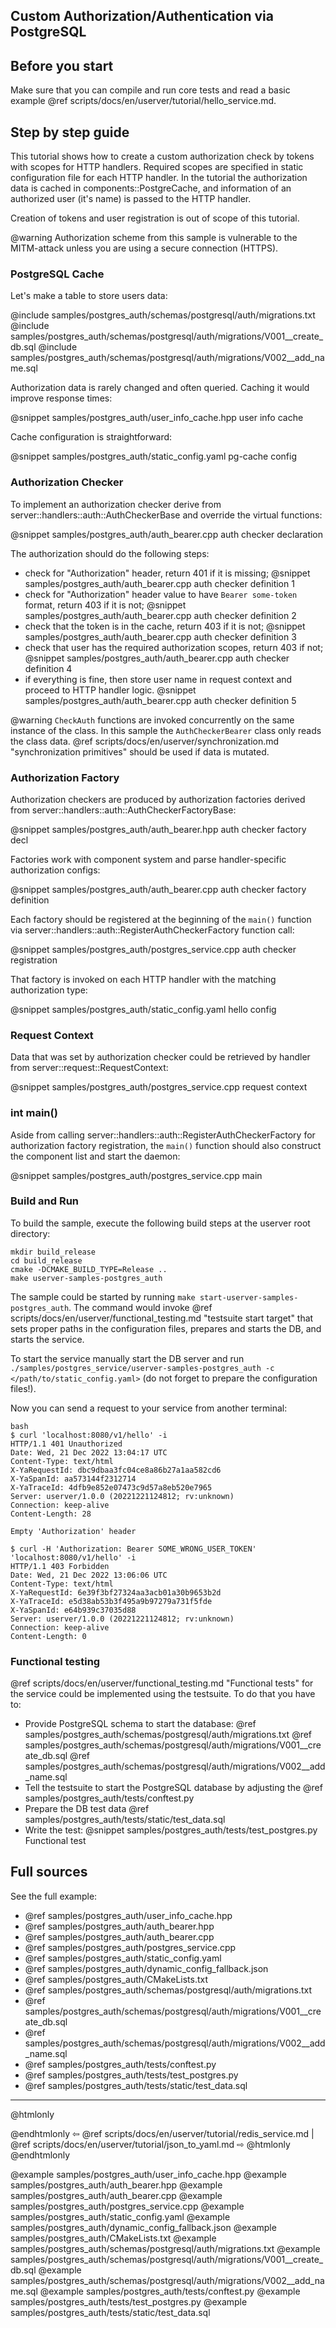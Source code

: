 ## Custom Authorization/Authentication via PostgreSQL

## Before you start

Make sure that you can compile and run core tests and read a basic example
@ref scripts/docs/en/userver/tutorial/hello_service.md.


## Step by step guide

This tutorial shows how to create a custom authorization check by tokens with
scopes for HTTP handlers. Required scopes are specified in static configuration
file for each HTTP handler. In
the tutorial the authorization data is cached in components::PostgreCache, and
information of an authorized user (it's name) is passed to the HTTP handler.

Creation of tokens and user registration is out of scope of this tutorial.

@warning Authorization scheme from this sample is vulnerable to the MITM-attack
  unless you are using a secure connection (HTTPS).

### PostgreSQL Cache

Let's make a table to store users data:

@include samples/postgres_auth/schemas/postgresql/auth/migrations.txt
@include samples/postgres_auth/schemas/postgresql/auth/migrations/V001__create_db.sql
@include samples/postgres_auth/schemas/postgresql/auth/migrations/V002__add_name.sql

Authorization data is rarely changed and often queried. Caching it would improve
response times:

@snippet samples/postgres_auth/user_info_cache.hpp  user info cache

Cache configuration is straightforward:

@snippet samples/postgres_auth/static_config.yaml  pg-cache config


### Authorization Checker

To implement an authorization checker derive from 
server::handlers::auth::AuthCheckerBase and override the virtual functions:

@snippet samples/postgres_auth/auth_bearer.cpp  auth checker declaration


The authorization should do the following steps:
* check for "Authorization" header, return 401 if it is missing;
  @snippet samples/postgres_auth/auth_bearer.cpp  auth checker definition 1
* check for "Authorization" header value to have `Bearer some-token` format,
  return 403 if it is not;
  @snippet samples/postgres_auth/auth_bearer.cpp  auth checker definition 2
* check that the token is in the cache, return 403 if it is not;
  @snippet samples/postgres_auth/auth_bearer.cpp  auth checker definition 3
* check that user has the required authorization scopes, return 403 if not;
  @snippet samples/postgres_auth/auth_bearer.cpp  auth checker definition 4
* if everything is fine, then store user name in request context and proceed to
  HTTP handler logic.
  @snippet samples/postgres_auth/auth_bearer.cpp  auth checker definition 5


@warning `CheckAuth` functions are invoked concurrently on the same instance of
  the class. In this sample the `AuthCheckerBearer` class only reads the
  class data. @ref scripts/docs/en/userver/synchronization.md "synchronization primitives"
  should be used if data is mutated.


### Authorization Factory

Authorization checkers are produced by authorization factories derived from
server::handlers::auth::AuthCheckerFactoryBase:

@snippet samples/postgres_auth/auth_bearer.hpp  auth checker factory decl


Factories work with component system and parse handler-specific
authorization configs:

@snippet samples/postgres_auth/auth_bearer.cpp  auth checker factory definition


Each factory should be registered at the beginning of the `main()` function via
server::handlers::auth::RegisterAuthCheckerFactory function call:

@snippet samples/postgres_auth/postgres_service.cpp  auth checker registration


That factory is invoked on each HTTP handler with the matching authorization
type:

@snippet samples/postgres_auth/static_config.yaml  hello config


### Request Context

Data that was set by authorization checker could be retrieved by handler from
server::request::RequestContext:

@snippet samples/postgres_auth/postgres_service.cpp  request context


### int main()

Aside from calling server::handlers::auth::RegisterAuthCheckerFactory for
authorization factory registration, the `main()` function should also
construct the component list and start the daemon:

@snippet samples/postgres_auth/postgres_service.cpp  main


### Build and Run

To build the sample, execute the following build steps at the userver root directory:
```
mkdir build_release
cd build_release
cmake -DCMAKE_BUILD_TYPE=Release ..
make userver-samples-postgres_auth
```

The sample could be started by running
`make start-userver-samples-postgres_auth`. The command would invoke
@ref scripts/docs/en/userver/functional_testing.md "testsuite start target" that sets proper
paths in the configuration files, prepares and starts the DB, and starts the
service.

To start the service manually start the DB server and run
`./samples/postgres_service/userver-samples-postgres_auth -c </path/to/static_config.yaml>`
(do not forget to prepare the configuration files!).

Now you can send a request to your service from another terminal:
```
bash
$ curl 'localhost:8080/v1/hello' -i
HTTP/1.1 401 Unauthorized
Date: Wed, 21 Dec 2022 13:04:17 UTC
Content-Type: text/html
X-YaRequestId: dbc9dbaa3fc04ce8a86b27a1aa582cd6
X-YaSpanId: aa573144f2312714
X-YaTraceId: 4dfb9e852e07473c9d57a8eb520e7965
Server: userver/1.0.0 (20221221124812; rv:unknown)
Connection: keep-alive
Content-Length: 28

Empty 'Authorization' header

$ curl -H 'Authorization: Bearer SOME_WRONG_USER_TOKEN' 'localhost:8080/v1/hello' -i
HTTP/1.1 403 Forbidden
Date: Wed, 21 Dec 2022 13:06:06 UTC
Content-Type: text/html
X-YaRequestId: 6e39f3bf27324aa3acb01a30b9653b2d
X-YaTraceId: e5d38ab53b3f495a9b97279a731f5fde
X-YaSpanId: e64b939c37035d88
Server: userver/1.0.0 (20221221124812; rv:unknown)
Connection: keep-alive
Content-Length: 0
```


### Functional testing
@ref scripts/docs/en/userver/functional_testing.md "Functional tests" for the service could be
implemented using the testsuite. To do that you have to:

* Provide PostgreSQL schema to start the database:
  @ref samples/postgres_auth/schemas/postgresql/auth/migrations.txt
  @ref samples/postgres_auth/schemas/postgresql/auth/migrations/V001__create_db.sql
  @ref samples/postgres_auth/schemas/postgresql/auth/migrations/V002__add_name.sql
* Tell the testsuite to start the PostgreSQL database by adjusting the
  @ref samples/postgres_auth/tests/conftest.py
* Prepare the DB test data @ref samples/postgres_auth/tests/static/test_data.sql
* Write the test:
  @snippet samples/postgres_auth/tests/test_postgres.py  Functional test


## Full sources

See the full example:
* @ref samples/postgres_auth/user_info_cache.hpp
* @ref samples/postgres_auth/auth_bearer.hpp
* @ref samples/postgres_auth/auth_bearer.cpp
* @ref samples/postgres_auth/postgres_service.cpp
* @ref samples/postgres_auth/static_config.yaml
* @ref samples/postgres_auth/dynamic_config_fallback.json
* @ref samples/postgres_auth/CMakeLists.txt
* @ref samples/postgres_auth/schemas/postgresql/auth/migrations.txt
* @ref samples/postgres_auth/schemas/postgresql/auth/migrations/V001__create_db.sql
* @ref samples/postgres_auth/schemas/postgresql/auth/migrations/V002__add_name.sql
* @ref samples/postgres_auth/tests/conftest.py
* @ref samples/postgres_auth/tests/test_postgres.py
* @ref samples/postgres_auth/tests/static/test_data.sql

----------

@htmlonly <div class="bottom-nav"> @endhtmlonly
⇦ @ref scripts/docs/en/userver/tutorial/redis_service.md | @ref scripts/docs/en/userver/tutorial/json_to_yaml.md ⇨
@htmlonly </div> @endhtmlonly

@example samples/postgres_auth/user_info_cache.hpp
@example samples/postgres_auth/auth_bearer.hpp
@example samples/postgres_auth/auth_bearer.cpp
@example samples/postgres_auth/postgres_service.cpp
@example samples/postgres_auth/static_config.yaml
@example samples/postgres_auth/dynamic_config_fallback.json
@example samples/postgres_auth/CMakeLists.txt
@example samples/postgres_auth/schemas/postgresql/auth/migrations.txt
@example samples/postgres_auth/schemas/postgresql/auth/migrations/V001__create_db.sql
@example samples/postgres_auth/schemas/postgresql/auth/migrations/V002__add_name.sql
@example samples/postgres_auth/tests/conftest.py
@example samples/postgres_auth/tests/test_postgres.py
@example samples/postgres_auth/tests/static/test_data.sql
